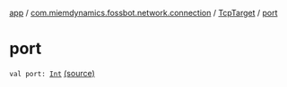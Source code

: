 [app](../../index.md) / [com.miemdynamics.fossbot.network.connection](../index.md) / [TcpTarget](index.md) / [port](./port.md)

# port

`val port: `[`Int`](https://kotlinlang.org/api/latest/jvm/stdlib/kotlin/-int/index.html) [(source)](https://github.com/binyot/fossbot/tree/master/app/src/main/java/com/miemdynamics/fossbot/network/connection/TcpConnection.kt#L11)